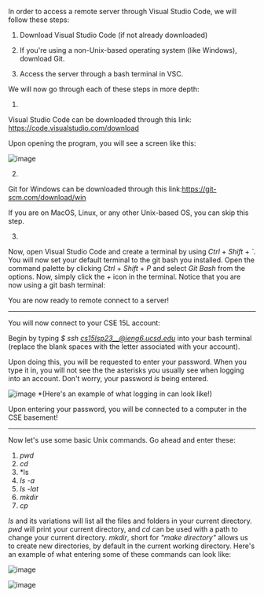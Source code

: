 In order to access a remote server through Visual Studio Code, we will follow these steps:

1) Download Visual Studio Code (if not already downloaded)

2) If you're using a non-Unix-based operating system (like Windows), download Git.

3) Access the server through a bash terminal in VSC.

We will now go through each of these steps in more depth:

1) 
Visual Studio Code can be downloaded through this link: https://code.visualstudio.com/download

Upon opening the program, you will see a screen like this:

![image](https://user-images.githubusercontent.com/130111715/231045057-e4e7d529-0f45-4af9-95b2-780470da94bb.png)

2)
Git for Windows can be downloaded through this link:https://git-scm.com/download/win

If you are on MacOS, Linux, or any other Unix-based OS, you can skip this step.

3)
Now, open Visual Studio Code and create a terminal by using *Ctrl* + *Shift* + *`*. You will now set your default terminal to the git bash you installed.
Open the command palette by clicking *Ctrl* + *Shift* + *P* and select *Git Bash* from the options. Now, simply click the *+* icon in the terminal. Notice that you are now using a git bash terminal:



You are now ready to remote connect to a server!

________________________________________________

You will now connect to your CSE 15L account:


Begin by typing *$ ssh cs15lsp23__@ieng6.ucsd.edu* into your bash terminal (replace the blank spaces with the letter associated with your account).

Upon doing this, you will be requested to enter your password. When you type it in, you will not see the the asterisks you usually see when
logging into an account. Don't worry, your password *is* being entered.

![image](https://user-images.githubusercontent.com/130111715/231058801-c6356f9f-c7a0-4b31-96b9-4c3a0af97977.png)
*(Here's an example of what logging in can look like!)


Upon entering your password, you will be connected to a computer in the CSE basement!



________________________________________________

Now let's use some basic Unix commands. Go ahead and enter these:

1) *pwd*
2) *cd*
3) *ls
4) *ls -a*
5) *ls -lat*
6) *mkdir*
7) *cp*

*ls* and its variations will list all the files and folders in your current directory. *pwd* will print your current directory, and *cd* can be used with a path to change your current directory. *mkdir*, short for *"make directory"* allows us to create new directories, by default in the current working directory. Here's an example of what entering some of these commands can look like:

![image](https://user-images.githubusercontent.com/130111715/231058621-061db195-d4be-4247-8ed2-71301f7267fd.png)

![image](https://user-images.githubusercontent.com/130111715/231058659-e6d33d29-8c07-4187-86e3-152cc916d997.png)

